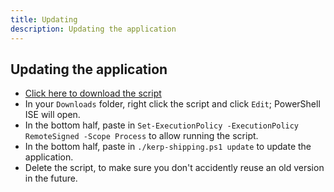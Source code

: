 ```yaml
---
title: Updating
description: Updating the application
---
```


## Updating the application

- <a href="/knights-apparel-kerp-shipping/kerp-shipping.ps1" download>Click here to download the script</a>
- In your `Downloads` folder, right click the script and click `Edit`; PowerShell ISE will open.
- In the bottom half, paste in `Set-ExecutionPolicy -ExecutionPolicy RemoteSigned -Scope Process` to allow running the script.
- In the bottom half, paste in `./kerp-shipping.ps1 update` to update the application.
- Delete the script, to make sure you don't accidently reuse an old version in the future.
